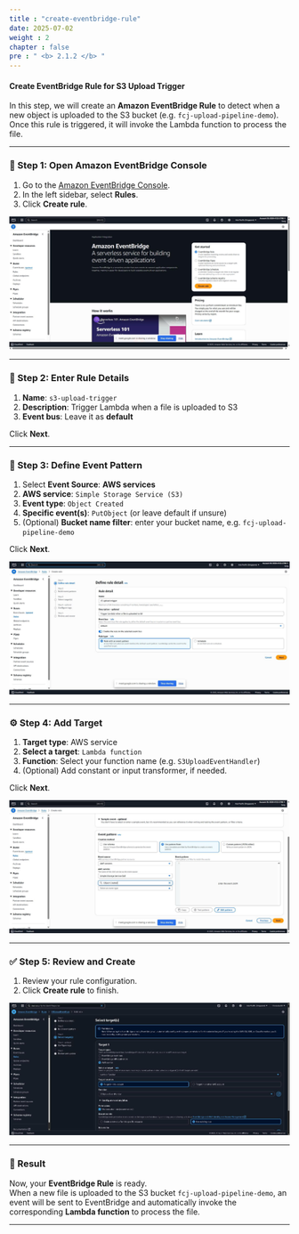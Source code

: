 ```yaml
---
title : "create-eventbridge-rule"
date: 2025-07-02
weight : 2
chapter : false
pre : " <b> 2.1.2 </b> "
---
```


#### Create EventBridge Rule for S3 Upload Trigger

In this step, we will create an **Amazon EventBridge Rule** to detect when a new object is uploaded to the S3 bucket (e.g. `fcj-upload-pipeline-demo`). Once this rule is triggered, it will invoke the Lambda function to process the file.

---

### 📌 Step 1: Open Amazon EventBridge Console

1. Go to the [Amazon EventBridge Console](https://console.aws.amazon.com/events/home).
2. In the left sidebar, select **Rules**.
3. Click **Create rule**.

![EventBridge](/images/taoRuler.jpg)

---

### 📝 Step 2: Enter Rule Details

1. **Name**: `s3-upload-trigger`
2. **Description**: Trigger Lambda when a file is uploaded to S3
3. **Event bus**: Leave it as **default**

Click **Next**.

---

### 🎯 Step 3: Define Event Pattern

1. Select **Event Source**: **AWS services**
2. **AWS service**: `Simple Storage Service (S3)`
3. **Event type**: `Object Created`
4. **Specific event(s)**: `PutObject` (or leave default if unsure)
5. (Optional) **Bucket name filter**: enter your bucket name, e.g. `fcj-upload-pipeline-demo`

Click **Next**.

![Event Pattern](/images/ruler2.jpg)

---

### ⚙️ Step 4: Add Target

1. **Target type**: AWS service
2. **Select a target**: `Lambda function`
3. **Function**: Select your function name (e.g. `S3UploadEventHandler`)
4. (Optional) Add constant or input transformer, if needed.

Click **Next**.

![Add Target](/images/ruler3.jpg)

---

### ✅ Step 5: Review and Create

1. Review your rule configuration.
2. Click **Create rule** to finish.

![Success](/images/ruler1.jpg)

---

### 🎉 Result

Now, your **EventBridge Rule** is ready.  
When a new file is uploaded to the S3 bucket `fcj-upload-pipeline-demo`, an event will be sent to EventBridge and automatically invoke the corresponding **Lambda function** to process the file.

---